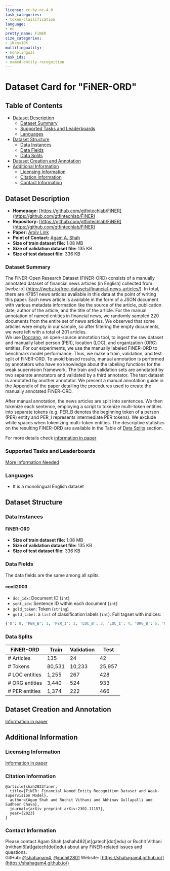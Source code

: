 ```yaml
---
license: cc-by-nc-4.0
task_categories:
- token-classification
language:
- en
pretty_name: FiNER
size_categories:
- 1K<n<10K
multilinguality:
- monolingual
task_ids:
- named-entity-recognition
---
```


# Dataset Card for "FiNER-ORD"

## Table of Contents
- [Dataset Description](#dataset-description)
  - [Dataset Summary](#dataset-summary)
  - [Supported Tasks and Leaderboards](#supported-tasks-and-leaderboards)
  - [Languages](#languages)
- [Dataset Structure](#dataset-structure)
  - [Data Instances](#data-instances)
  - [Data Fields](#data-fields)
  - [Data Splits](#data-splits)
- [Dataset Creation and Annotation](#dataset-creation)
- [Additional Information](#additional-information)
  - [Licensing Information](#licensing-information)
  - [Citation Information](#citation-information)
  - [Contact Information](#contact-information)

## Dataset Description

- **Homepage:** [https://github.com/gtfintechlab/FiNER](https://github.com/gtfintechlab/FiNER)
- **Repository:** [https://github.com/gtfintechlab/FiNER](https://github.com/gtfintechlab/FiNER)
- **Paper:** [Arxiv Link]()
- **Point of Contact:** [Agam A. Shah](https://shahagam4.github.io/)
- **Size of train dataset file:** 1.08 MB
- **Size of validation dataset file:** 135 KB  
- **Size of test dataset file:** 336 KB  

### Dataset Summary

The FiNER-Open Research Dataset (FiNER-ORD) consists of a manually annotated dataset of financial news articles (in English)
collected from [webz.io] (https://webz.io/free-datasets/financial-news-articles/).
In total, there are 47851 news articles available in this data at the point of writing this paper. 
Each news article is available in the form of a JSON document with various metadata information like
the source of the article, publication date, author of the article, and the title of the article. 
For the manual annotation of named entities in financial news, we randomly sampled 220 documents from the entire set of news articles. 
We observed that some articles were empty in our sample, so after filtering the empty documents, we were left with a total of 201 articles.  
We use [Doccano](https://github.com/doccano/doccano), an open-source annotation tool,
to ingest the raw dataset and manually label person (PER), location (LOC), and organization (ORG) entities.
For our experiments, we use the manually labeled FiNER-ORD to benchmark model performance. 
Thus, we make a train, validation, and test split of FiNER-ORD. 
To avoid biased results, manual annotation is performed by annotators who have no knowledge about the labeling functions for the weak supervision framework. 
The train and validation sets are annotated by two separate annotators and validated by a third annotator. 
The test dataset is annotated by another annotator. We present a manual annotation guide in the Appendix of the paper detailing the procedures used to create the manually annotated FiNER-ORD. 

After manual annotation, the news articles are split into sentences. 
We then tokenize each sentence, employing a script to tokenize multi-token entities into separate tokens (e.g. PER_B denotes the beginning token of a person (PER) entity
and PER_I represents intermediate PER tokens). We exclude white spaces when tokenizing multi-token entities.
The descriptive statistics on the resulting FiNER-ORD are available in the Table of [Data Splits](#data-splits) section.

For more details check [information in paper]()

### Supported Tasks and Leaderboards

[More Information Needed](https://github.com/huggingface/datasets/blob/master/CONTRIBUTING.md#how-to-contribute-to-the-dataset-cards)

### Languages

- It is a monolingual English dataset

## Dataset Structure

### Data Instances

#### FiNER-ORD

- **Size of train dataset file:** 1.08 MB
- **Size of validation dataset file:** 135 KB  
- **Size of test dataset file:** 336 KB   

### Data Fields

The data fields are the same among all splits.

#### conll2003
- `doc_idx`: Document ID (`int`)
- `sent_idx`: Sentence ID within each document (`int`)
- `gold_token`: Token (`string`)
- `gold_label`: a `list` of classification labels (`int`). Full tagset with indices:

```python
{'O': 0, 'PER_B': 1, 'PER_I': 2, 'LOC_B': 3, 'LOC_I': 4, 'ORG_B': 5, 'ORG_I': 6}
```

### Data Splits

| **FiNER-ORD** | **Train** | **Validation** | **Test** |
|------------------|----------------|---------------------|---------------|
| # Articles      | 135            | 24                  | 42            |
| # Tokens        | 80,531         | 10,233              | 25,957        |
| # LOC entities  | 1,255          | 267                 | 428           |
| # ORG entities  | 3,440          | 524                 | 933           |
| # PER entities  | 1,374          | 222                 | 466           |


## Dataset Creation and Annotation


[Information in paper ]()


## Additional Information


### Licensing Information

[Information in paper ]()

### Citation Information

```
@article{shah2023finer,
  title={FiNER: Financial Named Entity Recognition Dataset and Weak-supervision Model},
  author={Agam Shah and Ruchit Vithani and Abhinav Gullapalli and Sudheer Chava},
  journal={arXiv preprint arXiv:2302.11157},
  year={2023}
}

```


### Contact Information

Please contact Agam Shah (ashah482[at]gatech[dot]edu) or Ruchit Vithani (rvithani6[at]gatech[dot]edu) about any FiNER-related issues and questions.  
GitHub: [@shahagam4](https://github.com/shahagam4), [@ruchit2801](https://github.com/ruchit2801)
Website: [https://shahagam4.github.io/](https://shahagam4.github.io/)


